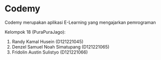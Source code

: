 # Codemy
Codemy merupakan aplikasi E-Learning yang mengajarkan pemrograman

Kelompok 18 (PuraPuraJago):
1. Randy Kamal Husein (D121221045)
2. Denzel Samuel Noah Simatupang (D121221065)
3. Fridolin Austin Sulistyo (D121221066)
